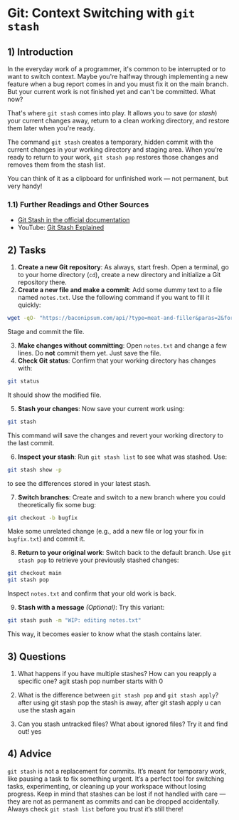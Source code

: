 <!---a
{
  "depends_on": ["https://github.com/STEMgraph/2f4d1f4f-a53b-485e-a290-2da6b69353b2"],
  "author": ["Tabea Röthemeyer","Stephan Bökelmann"],
  "first_used": "2025-04-12",
  "keywords": ["git", "stash", "context-switch"]
}
--->

# Git: Context Switching with `git stash`

## 1) Introduction
In the everyday work of a programmer, it's common to be interrupted or to want to switch context. Maybe you're halfway through implementing a new feature when a bug report comes in and you must fix it on the main branch. But your current work is not finished yet and can't be committed. What now?

That's where `git stash` comes into play. It allows you to save (or *stash*) your current changes away, return to a clean working directory, and restore them later when you're ready.

The command `git stash` creates a temporary, hidden commit with the current changes in your working directory and staging area. When you’re ready to return to your work, `git stash pop` restores those changes and removes them from the stash list.

You can think of it as a clipboard for unfinished work — not permanent, but very handy!

### 1.1) Further Readings and Other Sources
- [Git Stash in the official documentation](https://git-scm.com/book/en/v2/Git-Tools-Stashing-and-Cleaning)
- YouTube: [Git Stash Explained](https://www.youtube.com/watch?v=KLEDKgMmbBI)

## 2) Tasks
1. **Create a new Git repository**: As always, start fresh. Open a terminal, go to your home directory (`cd`), create a new directory and initialize a Git repository there.
2. **Create a new file and make a commit**: Add some dummy text to a file named `notes.txt`. Use the following command if you want to fill it quickly:
```sh
wget -qO- "https://baconipsum.com/api/?type=meat-and-filler&paras=2&format=text" > notes.txt
```
Stage and commit the file.

3. **Make changes without committing**: Open `notes.txt` and change a few lines. Do **not** commit them yet. Just save the file.
4. **Check Git status**: Confirm that your working directory has changes with:
```sh
git status
```
It should show the modified file.

5. **Stash your changes**: Now save your current work using:
```sh
git stash
```
This command will save the changes and revert your working directory to the last commit.

6. **Inspect your stash**: Run `git stash list` to see what was stashed. Use:
```sh
git stash show -p
```
to see the differences stored in your latest stash.

7. **Switch branches**: Create and switch to a new branch where you could theoretically fix some bug:
```sh
git checkout -b bugfix
```
Make some unrelated change (e.g., add a new file or log your fix in `bugfix.txt`) and commit it.

8. **Return to your original work**: Switch back to the default branch. Use `git stash pop` to retrieve your previously stashed changes:
```sh
git checkout main
git stash pop
```
Inspect `notes.txt` and confirm that your old work is back. 

9. **Stash with a message** *(Optional)*: Try this variant:
```sh
git stash push -m "WIP: editing notes.txt"
```
This way, it becomes easier to know what the stash contains later.

## 3) Questions
1. What happens if you have multiple stashes? How can you reapply a specific one?
   agit stash pop number starts with 0
   
3. What is the difference between `git stash pop` and `git stash apply`?
   after using git stash pop the stash is away, after git stash apply u can use the stash again
   
5. Can you stash untracked files? What about ignored files? Try it and find out!
   yes

## 4) Advice
`git stash` is not a replacement for commits. It’s meant for temporary work, like pausing a task to fix something urgent. It’s a perfect tool for switching tasks, experimenting, or cleaning up your workspace without losing progress. Keep in mind that stashes can be lost if not handled with care — they are not as permanent as commits and can be dropped accidentally. Always check `git stash list` before you trust it’s still there!
